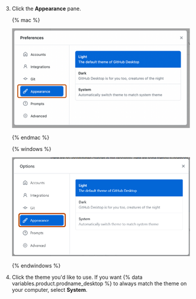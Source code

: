 3. Click the **Appearance** pane.

   {% mac %}
   
   ![Screenshot of the "Preferences" window. In the left sidebar, the "Appearance" option is highlighted in blue and outlined in orange.](/assets/images/help/desktop/appearance-tab-themes.png)

   {% endmac %}

   {% windows %}

   ![Screenshot of the "Options" window. In the left sidebar, the "Appearance" option is highlighted in blue and outlined in orange.](/assets/images/help/desktop/appearance-tab-themes-windows.png)

   {% endwindows %}

4. Click the theme you'd like to use. If you want {% data variables.product.prodname_desktop %} to always match the theme on your computer, select **System**.